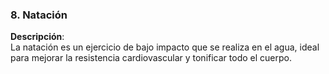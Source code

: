 ### 8. Natación

**Descripción**:  
La natación es un ejercicio de bajo impacto que se realiza en el agua, ideal para mejorar la resistencia cardiovascular y tonificar todo el cuerpo.